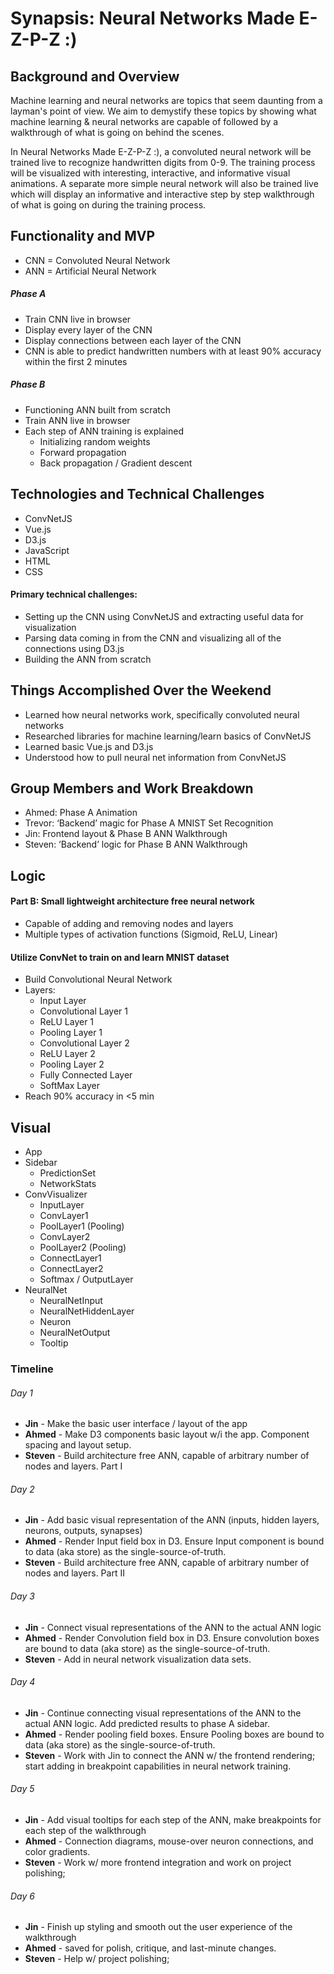 # Synapsis: Neural Networks Made E-Z-P-Z :)

## Background and Overview

Machine learning and neural networks are topics that seem daunting from a layman's point of view. We aim to demystify these topics by showing what machine learning & neural networks are capable of followed by a walkthrough of what is going on behind the scenes.

In Neural Networks Made E-Z-P-Z :), a convoluted neural network will be trained live to recognize handwritten digits from 0-9. The training process will be visualized with interesting, interactive, and informative visual animations. A separate more simple neural network will also be trained live which will display an informative and interactive step by step walkthrough of what is going on during the training process.

## Functionality and MVP
- CNN = Convoluted Neural Network
- ANN = Artificial Neural Network

##### Phase A
- Train CNN live in browser
- Display every layer of the CNN
- Display connections between each layer of the CNN
- CNN is able to predict handwritten numbers with at least 90% accuracy within the first 2 minutes

##### Phase B
- Functioning ANN built from scratch
- Train ANN live in browser
- Each step of ANN training is explained
	- Initializing random weights
	- Forward propagation
	- Back propagation / Gradient descent

## Technologies and Technical Challenges
- ConvNetJS
- Vue.js
- D3.js
- JavaScript
- HTML
- CSS

#### Primary technical challenges:

- Setting up the CNN using ConvNetJS and extracting useful data for visualization
- Parsing data coming in from the CNN and visualizing all of the connections using D3.js
- Building the ANN from scratch

## Things Accomplished Over the Weekend

- Learned how neural networks work, specifically convoluted neural networks
- Researched libraries for machine learning/learn basics of ConvNetJS
- Learned basic Vue.js and D3.js
- Understood how to pull neural net information from ConvNetJS

## Group Members and Work Breakdown

- Ahmed: Phase A Animation
- Trevor: ‘Backend’ magic for Phase A MNIST Set Recognition
- Jin: Frontend layout & Phase B ANN Walkthrough
- Steven: ‘Backend’ logic for Phase B ANN Walkthrough

## Logic
#### Part B: Small lightweight architecture free neural network
- Capable of adding and removing nodes and layers
- Multiple types of activation functions (Sigmoid, ReLU, Linear)

#### Utilize ConvNet to train on and learn MNIST dataset
- Build Convolutional Neural Network
- Layers:
  - Input Layer
  - Convolutional Layer 1
  - ReLU Layer 1
  - Pooling Layer 1
  - Convolutional Layer 2
  - ReLU Layer 2
  - Pooling Layer 2
  - Fully Connected Layer
  - SoftMax Layer
- Reach 90% accuracy in <5 min

## Visual
- App
- Sidebar
  - PredictionSet
  - NetworkStats
- ConvVisualizer
  - InputLayer
  - ConvLayer1
  - PoolLayer1 (Pooling)
  - ConvLayer2
  - PoolLayer2 (Pooling)
  - ConnectLayer1
  - ConnectLayer2
  - Softmax / OutputLayer
- NeuralNet
  - NeuralNetInput
  - NeuralNetHiddenLayer
  - Neuron
  - NeuralNetOutput
  - Tooltip

### Timeline

###### Day 1
- **Jin** - Make the basic user interface / layout of the app
- **Ahmed** - Make D3 components basic layout w/i the app. Component spacing and layout
setup.
- **Steven** - Build architecture free ANN, capable of arbitrary number of nodes and layers. Part I

###### Day 2
- **Jin** - Add basic visual representation of the ANN (inputs, hidden layers, neurons, outputs, synapses)
- **Ahmed** - Render Input field box in D3. Ensure Input component is bound to data (aka store) as the single-source-of-truth.
- **Steven** - Build architecture free ANN, capable of arbitrary number of nodes and layers. Part II

###### Day 3
- **Jin** - Connect visual representations of the ANN to the actual ANN logic
- **Ahmed** - Render Convolution field box in D3. Ensure convolution boxes are bound to data (aka store) as the single-source-of-truth.
- **Steven** - Add in neural network visualization data sets.

###### Day 4
- **Jin** - Continue connecting visual representations of the ANN to the actual ANN logic. Add
predicted results to phase A sidebar.
- **Ahmed** - Render pooling field boxes. Ensure Pooling boxes are bound to data (aka store) as the single-source-of-truth.
- **Steven** - Work with Jin to connect the ANN w/ the frontend rendering; start adding in breakpoint capabilities in neural network training.

###### Day 5
- **Jin** - Add visual tooltips for each step of the ANN, make breakpoints for each step of the walkthrough
- **Ahmed** - Connection diagrams, mouse-over neuron connections, and color gradients.
- **Steven** - Work w/ more frontend integration and work on project polishing;

###### Day 6
- **Jin** - Finish up styling and smooth out the user experience of the walkthrough
- **Ahmed** - saved for polish, critique, and last-minute changes.
- **Steven** - Help w/ project polishing;
